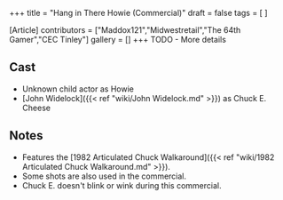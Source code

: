 +++
title = "Hang in There Howie (Commercial)"
draft = false
tags = [ ]

[Article]
contributors = ["Maddox121","Midwestretail","The 64th Gamer","CEC Tinley"]
gallery = []
+++
TODO - More details

## Cast ##

* Unknown child actor as Howie
* [John Widelock]({{< ref "wiki/John Widelock.md" >}}) as Chuck E. Cheese

## Notes ##

* Features the [1982 Articulated Chuck Walkaround]({{< ref "wiki/1982 Articulated Chuck Walkaround.md" >}}).
* Some shots are also used in the  commercial.
* Chuck E. doesn't blink or wink during this commercial.